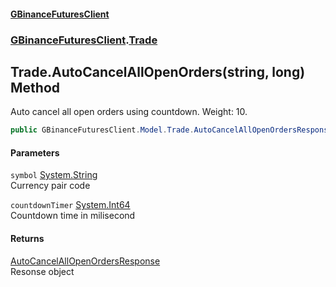 #### [GBinanceFuturesClient](./index.md 'index')
### [GBinanceFuturesClient](./GBinanceFuturesClient.md 'GBinanceFuturesClient').[Trade](./GBinanceFuturesClient-Trade.md 'GBinanceFuturesClient.Trade')
## Trade.AutoCancelAllOpenOrders(string, long) Method
Auto cancel all open orders using countdown. Weight: 10.  
```csharp
public GBinanceFuturesClient.Model.Trade.AutoCancelAllOpenOrdersResponse AutoCancelAllOpenOrders(string symbol, long countdownTimer);
```
#### Parameters
<a name='GBinanceFuturesClient-Trade-AutoCancelAllOpenOrders(string_long)-symbol'></a>
`symbol` [System.String](https://docs.microsoft.com/en-us/dotnet/api/System.String 'System.String')  
Currency pair code  
  
<a name='GBinanceFuturesClient-Trade-AutoCancelAllOpenOrders(string_long)-countdownTimer'></a>
`countdownTimer` [System.Int64](https://docs.microsoft.com/en-us/dotnet/api/System.Int64 'System.Int64')  
Countdown time in milisecond  
  
#### Returns
[AutoCancelAllOpenOrdersResponse](./GBinanceFuturesClient-Model-Trade-AutoCancelAllOpenOrdersResponse.md 'GBinanceFuturesClient.Model.Trade.AutoCancelAllOpenOrdersResponse')  
Resonse object  
